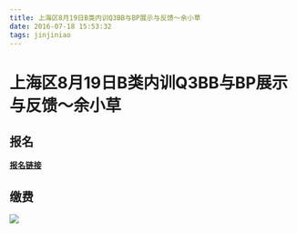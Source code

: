 ```yaml
---
title: 上海区8月19日B类内训Q3BB与BP展示与反馈～余小草
date: 2016-07-18 15:53:32
tags: jinjiniao
---
```



# 上海区8月19日B类内训Q3BB与BP展示与反馈～余小草

## 报名

**[报名链接](https://www.wjx.top/m/27007761.aspx)**

## 缴费

![](/images/jinjiniao/jinjiniao_pic_hd.jpg)
